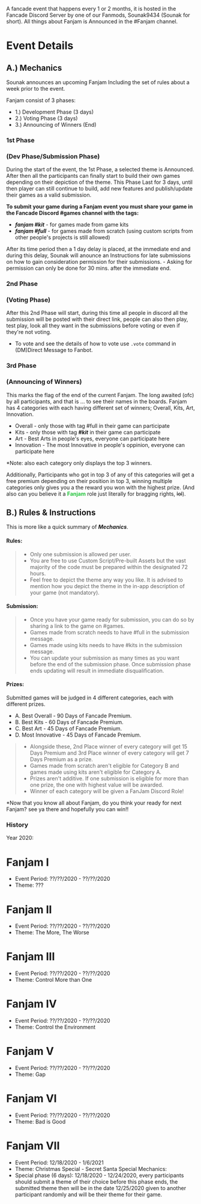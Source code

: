 A fancade event that happens every 1 or 2 months, it is hosted in the Fancade Discord Server by one of our Fanmods, Sounak9434 (Sounak for short). All things about Fanjam is Announced in the #Fanjam channel.

# Event Details

## A.) Mechanics
Sounak announces an upcoming Fanjam Including the set of rules about a week prior to the event. 

Fanjam consist of 3 phases:

- 1.) Development Phase (3 days)
- 2.) Voting Phase (3 days)
- 3.) Announcing of Winners (End)

### 1st Phase 
### (Dev Phase/Submission Phase) 
During the start of the event, the 1st Phase, a selected theme is Announced. After then all the participants can finally start to build their own games depending on their depiction of the theme. This Phase Last for 3 days, until then player can still continue to build, add new features and publish/update their games as a valid submission.

 **To submit your game during a Fanjam event you must share your game in the Fancade Discord #games channel with the tags:**
- ***fanjam #kit*** - for games made from game kits
- ***fanjam #full*** - for games made from scratch (using custom scripts from other people's projects is still allowed)
 
After its time period then a 1 day delay is placed, at the immediate end and during this delay, Sounak will anounce an Instructions for late submissions on how to gain consideration permission for their submissions. - Asking for permission can only be done for 30 mins. after the immediate end.

### 2nd Phase 
### (Voting Phase)
After this 2nd Phase will start, during this time all people in discord all the submission will be posted with their direct link, people can also then play, test play, look all they want in the submissions before voting or even if they're not voting.
- To vote and see the details of how to vote use `.vote` command  in (DM)Direct Message to Fanbot.

### 3rd Phase 
### (Announcing of Winners)
This marks the flag of the end of the current Fanjam. The long awaited (ofc) by all participants, and that is ... to see their names in the boards. Fanjam has 4 categories with each having different set of winners; Overall, Kits, Art, Innovation.

- Overall - only those with tag #full in their game can participate 
- Kits - only those with tag ***#kit*** in their game can participate
- Art - Best Arts in people's eyes, everyone can participate here
- Innovation - The most Innovative in people's oppinion, everyone can participate here

*Note: also each category only displays the top 3 winners.

Additionally, Participants who got in top 3 of any of this categories will get a free premium depending on their position in top 3, winning multiple categories only gives you a the reward you won with the highest prize. (And also can you believe it a **<font color="25c43d">Fanjam</font>** role just literally for bragging rights, ~~lol~~).

## B.) Rules & Instructions
This is more like a quick summary of ***Mechanics***.

#### Rules:
> - Only one submission is allowed per user.
> - You are free to use Custom Script/Pre-built Assets but the vast majority of the code must be prepared within the designated 72 hours.
> - Feel free to depict the theme any way you like. It is advised to mention how you depict the theme in the in-app description of your game (not mandatory).

#### Submission:
> - Once you have your game ready for submission, you can do so by sharing a link to the game on #games.
> - Games made from scratch needs to have #full in the submission message.
> - Games made using kits needs to have #kits in the submission message.
> - You can update your submission as many times as you want before the end of the submission phase. Once submission phase ends updating will result in immediate disqualification.

#### Prizes:

Submitted games will be judged in 4 different categories, each with different prizes.
- A. Best Overall - 90 Days of Fancade Premium.
- B. Best Kits - 60 Days of Fancade Premium.
- C. Best Art - 45 Days of Fancade Premium.
- D. Most Innovative - 45 Days of Fancade Premium.
> - Alongside these, 2nd Place winner of every category will get 15 Days Premium and 3rd Place winner of every category will get 7 Days Premium as a prize.
> - Games made from scratch aren't eligible for Category B and games made using kits aren't eligible for Category A.
> - Prizes aren't additive. If one submission is eligible for more than one prize, the one with highest value will be awarded.
> - Winner of each category will be given a FanJam Discord Role!

*Now that you know all about Fanjam, do you think your ready for next Fanjam? see ya there and hopefully you can win!!

### History 
Year 2020:

# Fanjam I
- Event Period: ??/??/2020 - ??/??/2020
- Theme: ???

# Fanjam II
- Event Period: ??/??/2020 - ??/??/2020
- Theme: The More, The Worse

# Fanjam III
- Event Period: ??/??/2020 - ??/??/2020
- Theme: Control More than One

# Fanjam IV
- Event Period: ??/??/2020 - ??/??/2020
- Theme: Control the Environment

# Fanjam V
- Event Period: ??/??/2020 - ??/??/2020
- Theme: Gap

# Fanjam VI
- Event Period: ??/??/2020 - ??/??/2020
- Theme: Bad is Good

# Fanjam VII
- Event Period: 12/18/2020 - 1/6/2021
- Theme: Christmas Special - Secret Santa
Special Mechanics: 
- Special phase (6 days): 
12/18/2020 - 12/24/2020, every participants should submit a theme of their choice before this phase ends, the submitted theme then will be in the date 12/25/2020 given to another participant randomly and will be their theme for their game.

